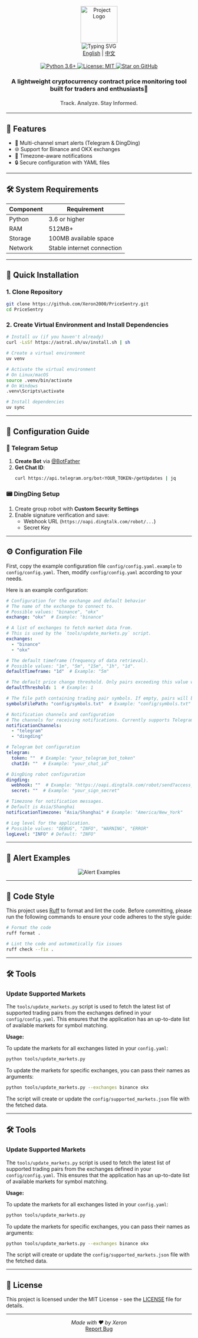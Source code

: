 <div align="center">
  <img src="./img/logo.svg" width="100" alt="Project Logo">
</div>

<div align="center">
  <img src="https://readme-typing-svg.demolab.com?font=Fira+Code&size=34&pause=1000&center=true&vCenter=true&width=435&lines=PriceSentry" alt="Typing SVG">
</div>

<div align="center">
  <a href="README.md">English</a> | <a href="README_zh.md">中文</a>
</div>
<br>
<div align="center">
  <a href="https://www.python.org/">
    <img src="https://img.shields.io/badge/Python-3.6%2B-blue?logo=python&logoColor=white" alt="Python 3.6+">
  </a>
  <a href="LICENSE">
    <img src="https://img.shields.io/badge/License-MIT-green.svg" alt="License: MIT">
  </a>
  <a href="https://github.com/Xeron2000/PriceSentry/stargazers">
    <img src="https://img.shields.io/github/stars/Xeron2000/PriceSentry?style=social" alt="Star on GitHub">
  </a>
</div>

<h3 align="center">A lightweight cryptocurrency contract price monitoring tool built for traders and enthusiasts🚨</h3>
<h4 align="center" style="color: #666;">Track. Analyze. Stay Informed.</h4>

---

## 🌟 Features

- 🔔 Multi-channel smart alerts (Telegram & DingDing)
- 🌐 Support for Binance and OKX exchanges
- 📆 Timezone-aware notifications
- 🔒 Secure configuration with YAML files

---

## 🛠 System Requirements

| Component       | Requirement              |
|-----------------|--------------------------|
| Python          | 3.6 or higher            |
| RAM             | 512MB+                   |
| Storage         | 100MB available space    |
| Network         | Stable internet connection |

---

## 🚀 Quick Installation

### 1. Clone Repository
```bash
git clone https://github.com/Xeron2000/PriceSentry.git
cd PriceSentry
```

### 2. Create Virtual Environment and Install Dependencies
```bash
# Install uv (if you haven't already)
curl -LsSf https://astral.sh/uv/install.sh | sh

# Create a virtual environment
uv venv

# Activate the virtual environment
# On Linux/macOS
source .venv/bin/activate
# On Windows
.venv\Scripts\activate

# Install dependencies
uv sync
```

---

## 🔧 Configuration Guide

### 🤖 Telegram Setup
1. **Create Bot** via [@BotFather](https://t.me/BotFather)
2. **Get Chat ID**:
   ```bash
   curl https://api.telegram.org/bot<YOUR_TOKEN>/getUpdates | jq
   ```

### 📟 DingDing Setup
1. Create group robot with **Custom Security Settings**
2. Enable signature verification and save:
   - Webhook URL (`https://oapi.dingtalk.com/robot/...`)
   - Secret Key

---

## ⚙️ Configuration File

First, copy the example configuration file `config/config.yaml.example` to `config/config.yaml`. Then, modify `config/config.yaml` according to your needs.

Here is an example configuration:

```yaml
# Configuration for the exchange and default behavior
# The name of the exchange to connect to.
# Possible values: "binance", "okx"
exchange: "okx"  # Example: "binance"

# A list of exchanges to fetch market data from.
# This is used by the `tools/update_markets.py` script.
exchanges:
  - "binance"
  - "okx"

# The default timeframe (frequency of data retrieval).
# Possible values: "1m", "5m", "15m", "1h", "1d".
defaultTimeframe: "1d"  # Example: "5m"

# The default price change threshold. Only pairs exceeding this value will be notified.
defaultThreshold: 1  # Example: 1

# The file path containing trading pair symbols. If empty, pairs will be auto-retrieved.
symbolsFilePath: "config/symbols.txt"  # Example: "config/symbols.txt"

# Notification channels and configuration
# The channels for receiving notifications. Currently supports Telegram and DingDing.
notificationChannels:
  - "telegram"
  - "dingding"

# Telegram bot configuration
telegram:
  token: ""  # Example: "your_telegram_bot_token"
  chatId: ""  # Example: "your_chat_id"

# DingDing robot configuration
dingding:
  webhook: ""  # Example: "https://oapi.dingtalk.com/robot/send?access_token=your_access_token"
  secret: ""  # Example: "your_sign_secret"

# Timezone for notification messages.
# Default is Asia/Shanghai
notificationTimezone: "Asia/Shanghai" # Example: "America/New_York"

# Log level for the application.
# Possible values: "DEBUG", "INFO", "WARNING", "ERROR"
logLevel: "INFO" # Default: "INFO"
```

---

## 🔔 Alert Examples

<div style="text-align: center;">
  <img src="./img/tg.png" alt="Alert Examples">
</div>

---

## 🎨 Code Style

This project uses [Ruff](https://github.com/astral-sh/ruff) to format and lint the code. Before committing, please run the following commands to ensure your code adheres to the style guide:

```bash
# Format the code
ruff format .

# Lint the code and automatically fix issues
ruff check --fix .
```
---

## 🛠️ Tools

### Update Supported Markets

The `tools/update_markets.py` script is used to fetch the latest list of supported trading pairs from the exchanges defined in your `config/config.yaml`. This ensures that the application has an up-to-date list of available markets for symbol matching.

**Usage:**

To update the markets for all exchanges listed in your `config.yaml`:

```bash
python tools/update_markets.py
```

To update the markets for specific exchanges, you can pass their names as arguments:

```bash
python tools/update_markets.py --exchanges binance okx
```

The script will create or update the `config/supported_markets.json` file with the fetched data.

---

## 🛠️ Tools

### Update Supported Markets

The `tools/update_markets.py` script is used to fetch the latest list of supported trading pairs from the exchanges defined in your `config/config.yaml`. This ensures that the application has an up-to-date list of available markets for symbol matching.

**Usage:**

To update the markets for all exchanges listed in your `config.yaml`:

```bash
python tools/update_markets.py
```

To update the markets for specific exchanges, you can pass their names as arguments:

```bash
python tools/update_markets.py --exchanges binance okx
```

The script will create or update the `config/supported_markets.json` file with the fetched data.

---
## 📜 License

This project is licensed under the MIT License - see the [LICENSE](LICENSE) file for details.

---

<p align="center">
  <em>Made with ❤️ by Xeron</em><br>
  <a href="https://github.com/Xeron2000/PriceSentry/issues">Report Bug</a>
</p>

